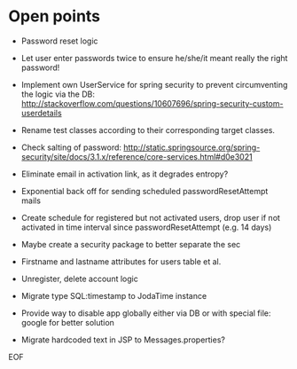 Open points
===========

* Password reset logic
* Let user enter passwords twice to ensure he/she/it meant really the right password!
* Implement own UserService for spring security to prevent circumventing the logic via the DB:
    http://stackoverflow.com/questions/10607696/spring-security-custom-userdetails

* Rename test classes according to their corresponding target classes.

* Check salting of password: http://static.springsource.org/spring-security/site/docs/3.1.x/reference/core-services.html#d0e3021

* Eliminate email in activation link, as it degrades entropy?

* Exponential back off for sending scheduled passwordResetAttempt mails

* Create schedule for registered but not activated users, drop user if not activated in time interval since passwordResetAttempt (e.g. 14 days)

* Maybe create a security package to better separate the sec

* Firstname and lastname attributes for users table et al.
* Unregister, delete account logic
* Migrate type SQL:timestamp to JodaTime instance
* Provide way to disable app globally either via DB or with special file: google for better solution
* Migrate hardcoded text in JSP to Messages.properties?

EOF
